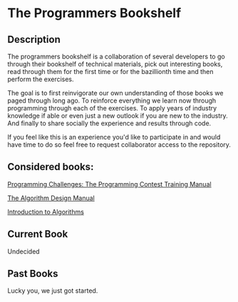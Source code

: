 # The Programmers Bookshelf

## Description
The programmers bookshelf is a collaboration of several developers to go through their bookshelf of technical materials, pick out interesting books, read through them for the first time or for the bazillionth time and then perform the exercises.

The goal is to first reinvigorate our own understanding of those books we paged through long ago. To reinforce everything we learn now through programming through each of the exercises. To apply years of industry knowledge if able or even just a new outlook if you are new to the industry. And finally to share socially the experience and results through code.

If you feel like this is an experience you'd like to participate in and would have time to do so feel free to request collaborator access to the repository.

## Considered books:

[Programming Challenges: The Programming Contest Training Manual](http://www.amazon.com/Programming-Challenges-Contest-Training-Computer/dp/0387001638/ref=sr_1_2?ie=UTF8&qid=1378584494&sr=8-2&keywords=Skiena)

[The Algorithm Design Manual](http://www.amazon.com/Algorithm-Design-Manual-Steven-Skiena/dp/1849967202/ref=sr_1_1?ie=UTF8&qid=1378584548&sr=8-1&keywords=Skiena)

[Introduction to Algorithms](http://www.amazon.com/Introduction-Algorithms-Thomas-H-Cormen/dp/0262033844/ref=sr_1_7?ie=UTF8&qid=1378584548&sr=8-7&keywords=Skiena)

## Current Book

Undecided

## Past Books

Lucky you, we just got started.
